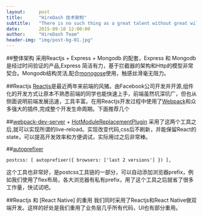 ```yaml
---
layout:     post
title:      "HireDash 技术架构"
subtitle:   "There is no such thing as a great talent without great will - power."
date:       2015-09-10 12:00:00
author:     "HireDash Team"
header-img: "img/post-bg-01.jpg"
---
```


##整体架构
采用Reactjs + Express + Mongodb 的配套，Express 和 Mongodb是经过时间验证的产品,Express 简洁有力，基于拦截器的架构和Http的模型非常契合。Mongodb结构灵活,配合[monogose](https://github.com/Automattic/mongoose)使用，触感丝滑毫无阻力。

##Reactjs
[Reactjs](https://github.com/facebook/react)是最近两年来前端的风猪。由Facebook公司开发并开源,组件化的开发方式让原本不熟悉前端的同学也能快速上手，前端虽然坑深坑广，但也从侧面说明前端发展迅速，工具丰富。在用Reactjs开发过程中使用了[Webpack]()和众多强大的插件,完成整个开发生命周期。下面推荐几个

##[webpack-dev-server]() + [HotModuleReplacementPlugin]()
采用了这两个工具之后,就可以实现所谓的live-reload。实现改变代码,css后不刷新，并能保留React的state，可以提高开发效率和方便调试，实际用过之后非常棒。

##[autoprefixer]()
```
postcss: [ autoprefixer({ browsers: ['last 2 versions'] }) ],
```
这个工具也非常好，是postcss工具链的一部分，可以自动添加浏览器prefix，例如我们使用了flex布局，各大浏览器有私有prefix，用了这个工具之后就省了很多工作量，快试试吧。

##Reactjs 和 [React Native] 的重用
我们同时采用了Reactjs和React Native做双端开发。这样的好处是我们重用了业务层几乎所有代码，UI也有部分重用。